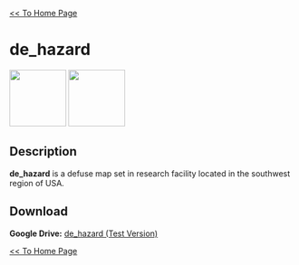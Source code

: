 [<< To Home Page](https://gekusite.github.io/Geku/)
# de_hazard

<img src="" width="100" height="100"> <img src="" width="100" height="100">

## Description
**de_hazard** is a defuse map set in research facility located in the southwest region of USA.

## Download

 **Google Drive:** [de_hazard (Test Version)](https://drive.google.com/drive/folders/1Z1ANAxyPTgeTy7ZpaV4CX8-d-4y4gYq6?usp=sharing)
 
 [<< To Home Page](https://gekusite.github.io/Geku/)

